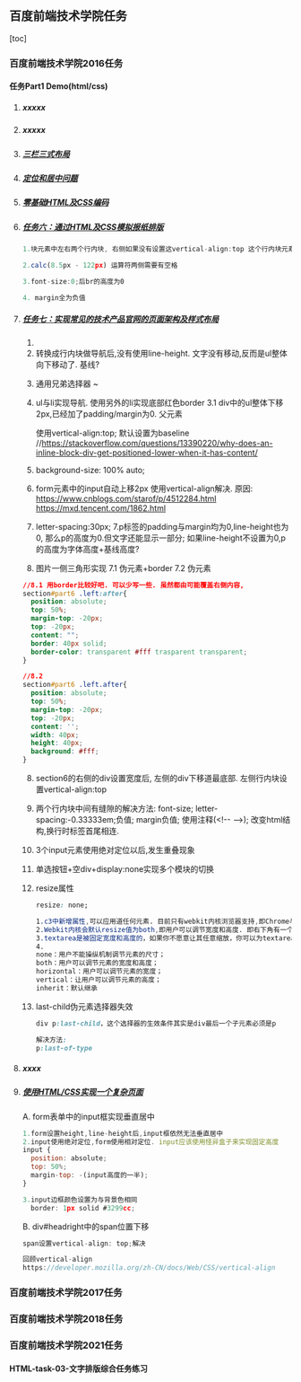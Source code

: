 ## 百度前端技术学院任务

[toc]



### 百度前端技术学院2016任务

#### 任务Part1 Demo(html/css)

 1. ##### xxxxx

 2. ##### xxxxx

 3. ##### [三栏三式布局](./2016-part1/task3.html)

 4. ##### [定位和居中问题](./2016-part1/task4.html)

 5. ##### [零基础HTML及CSS编码](./2016-part1/task5.html)

 6. ##### [任务六：通过HTML及CSS模拟报纸排版](./2016-part1/task6.html)

    ```js
    1.块元素中左右两个行内块, 右侧如果没有设置这vertical-align:top 这个行内块元素会下移.
    
    2.calc(8.5px - 122px) 运算符两侧需要有空格
    
    3.font-size:0;后br的高度为0
    
    4. margin全为负值
    ```

    

 7. ##### [任务七：实现常见的技术产品官网的页面架构及样式布局](./2016-part1/task7/task7.html)

    1. <li>转换成行内块做导航后,没有使用line-height. 文字没有移动,反而是ul整体向下移动了.  基线?

    2. 通用兄弟选择器 ~

    3. ul与li实现导航. 使用另外的li实现底部红色border
        3.1 div中的ul整体下移2px,已经加了padding/margin为0. 父元素<nav>使用vertical-align:top; 默认设置为baseline
        //https://stackoverflow.com/questions/13390220/why-does-an-inline-block-div-get-positioned-lower-when-it-has-content/

    4. background-size: 100% auto;

    5. form元素中的input自动上移2px   使用vertical-align解决. 
     原因: https://www.cnblogs.com/starof/p/4512284.html https://mxd.tencent.com/1862.html

    6. letter-spacing:30px;
        7.p标签的padding与margin均为0,line-height也为0, 那么p的高度为0.但文字还能显示一部分; 如果line-height不设置为0,p的高度为字体高度+基线高度?
      
    7. 图片一侧三角形实现
        7.1 伪元素+border
        7.2 伪元素

      ```css
      //8.1 用border比较好吧. 可以少写一些. 虽然都由可能覆盖右侧内容,
      section#part6 .left:after{
        position: absolute;
        top: 50%;
        margin-top: -20px;
        top: -20px;
        content: "";
        border: 40px solid;
        border-color: transparent #fff trasparent transparent;
      }
      
      //8.2
      section#part6 .left.after{
        position: absolute;
        top: 50%;
        margin-top: -20px;
        top: -20px;
        content: '';
        width: 40px;
        height: 40px;
        background: #fff;
      }
      ```

    8. section6的右侧的div设置宽度后, 左侧的div下移道最底部. 左侧行内块设置vertical-align:top

    9. 两个行内块中间有缝隙的解决方法: font-size; letter-spacing:-0.33333em;负值; margin负值; 使用注释(\<!-- -->); 改变html结构,换行时标签首尾相连. 

    10. 3个input元素使用绝对定位以后,发生重叠现象

    11. 单选按钮+空div+display:none实现多个模块的切换

    12. resize属性

         ```css
         resize: none;
         
         1.c3中新增属性,可以应用道任何元素. 目前只有webkit内核浏览器支持,即Chrome与safari.
         2.Webkit内核会默认resize值为both,即用户可以调节宽度和高度. 即右下角有一个可以控制缩放的按钮.
         3.textarea是被固定宽度和高度的，如果你不愿意让其任意缩放，你可以为textarea添加resize:none的css属性
         4.
         none：用户不能操纵机制调节元素的尺寸；
         both：用户可以调节元素的宽度和高度；
         horizontal：用户可以调节元素的宽度；
         vertical：让用户可以调节元素的高度；
         inherit：默认继承
         ```

    13. last-child伪元素选择器失效

         ```css
         div p:last-child，这个选择器的生效条件其实是div最后一个子元素必须是p
         
         解决方法:
         p:last-of-type
         ```

         

 8. ##### xxxx

 9. ##### [使用HTML/CSS实现一个复杂页面](./2016-part1/task9/task9.html)

    A. form表单中的input框实现垂直居中

    ```js
    1.form设置height,line-height后,input框依然无法垂直居中
    2.input使用绝对定位,form使用相对定位. input应该使用怪异盒子来实现固定高度
    input {
      position: absolute;
      top: 50%;
      margin-top: -(input高度的一半);
    }
    
    3.input边框颜色设置为与背景色相同 
      border: 1px solid #3299cc;
    ```

    B. div#headright中的span位置下移

    ```js
    span设置vertical-align: top;解决
    
    回顾vertical-align 
    https://developer.mozilla.org/zh-CN/docs/Web/CSS/vertical-align
    ```

    







### 百度前端技术学院2017任务



### 百度前端技术学院2018任务





### 百度前端技术学院2021任务

#### HTML-task-03-文字排版综合任务练习





